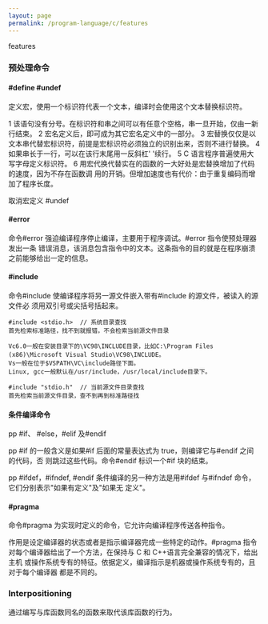 ```yaml
---
layout: page
permalink: /program-language/c/features
---
```


features

### 预处理命令

#### #define #undef
定义宏，使用一个标识符代表一个文本，编译时会使用这个文本替换标识符。

1 该语句没有分号。在标识符和串之间可以有任意个空格，串一旦开始，仅由一新行结束。
2 宏名定义后，即可成为其它宏名定义中的一部分。
3 宏替换仅仅是以文本串代替宏标识符，前提是宏标识符必须独立的识别出来，否则不进行替换。
4 如果串长于一行，可以在该行末尾用一反斜杠' \'续行。
5 C 语言程序普遍使用大写字母定义标识符。
6 用宏代换代替实在的函数的一大好处是宏替换增加了代码的速度，因为不存在函数调
    用的开销。但增加速度也有代价：由于重复编码而增加了程序长度。

取消宏定义 #undef

#### #error
命令#error 强迫编译程序停止编译，主要用于程序调试。#error 指令使预处理器发出一条
错误消息，该消息包含指令中的文本。这条指令的目的就是在程序崩溃之前能够给出一定的信息。

#### #include
命令#include 使编译程序将另一源文件嵌入带有#include 的源文件，被读入的源文件必
须用双引号或尖括号括起来。

    #include <stdio.h>  // 系统目录查找
    首先检索标准路径，找不到就报错，不会检索当前源文件目录

    Vc6.0一般在安装目录下的\VC98\INCLUDE目录，比如C:\Program Files (x86)\Microsoft Visual Studio\VC98\INCLUDE。
    Vs一般在位于$VSPATH\VC\include路径下面。
    Linux, gcc一般默认在/usr/include，/usr/local/include目录下。

    #include "stdio.h"  // 当前源文件目录查找
    首先检索当前源文件目录，查不到再到标准路径找

#### 条件编译命令
pp #if、 #else，#elif 及#endif

pp #if 的一般含义是如果#if 后面的常量表达式为 true，则编译它与#endif 之间的代码，否
则跳过这些代码。命令#endif 标识一个#if 块的结束。

pp #ifdef，#ifndef, #endif
条件编译的另一种方法是用#ifdef 与#ifndef 命令，它们分别表示"如果有定义"及"如果无
定义"。

#### #pragma
命令#pragma 为实现时定义的命令，它允许向编译程序传送各种指令。

作用是设定编译器的状态或者是指示编译器完成一些特定的动作。#pragma
指令对每个编译器给出了一个方法，在保持与 C 和 C++语言完全兼容的情况下，给出主机
或操作系统专有的特征。依据定义，编译指示是机器或操作系统专有的，且对于每个编译器
都是不同的。


### Interpositioning
通过编写与库函数同名的函数来取代该库函数的行为。
